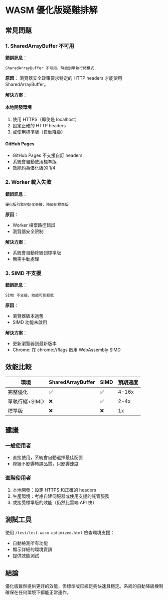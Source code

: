 # WASM 優化版疑難排解

## 常見問題

### 1. SharedArrayBuffer 不可用

**錯誤訊息**：
```
SharedArrayBuffer 不可用，降級到單執行緒模式
```

**原因**：
瀏覽器安全政策要求特定的 HTTP headers 才能使用 SharedArrayBuffer。

**解決方案**：

#### 本地開發環境
1. 使用 HTTPS（即使是 localhost）
2. 設定正確的 HTTP headers
3. 或使用標準版（自動降級）

#### GitHub Pages
- GitHub Pages 不支援自訂 headers
- 系統會自動使用標準版
- 效能約為優化版的 1/4

### 2. Worker 載入失敗

**錯誤訊息**：
```
優化版引擎初始化失敗，降級到標準版
```

**原因**：
- Worker 檔案路徑錯誤
- 瀏覽器安全限制

**解決方案**：
- 系統會自動降級到標準版
- 無需手動處理

### 3. SIMD 不支援

**錯誤訊息**：
```
SIMD 不支援，效能可能較低
```

**原因**：
- 瀏覽器版本過舊
- SIMD 功能未啟用

**解決方案**：
- 更新瀏覽器到最新版本
- Chrome: 在 chrome://flags 啟用 WebAssembly SIMD

## 效能比較

| 環境 | SharedArrayBuffer | SIMD | 預期速度 |
|------|------------------|------|----------|
| 完整優化 | ✅ | ✅ | 4-16x |
| 單執行緒+SIMD | ❌ | ✅ | 2-4x |
| 標準版 | ❌ | ❌ | 1x |

## 建議

### 一般使用者
- 直接使用，系統會自動選擇最佳配置
- 降級不影響轉譯品質，只影響速度

### 進階使用者
1. 本地開發：設定 HTTPS 和正確的 headers
2. 生產環境：考慮自建伺服器或使用支援的託管服務
3. 或接受標準版的效能（仍然比雲端 API 快）

## 測試工具

使用 `/test/test-wasm-optimized.html` 檢查環境支援：
- 自動檢測所有功能
- 顯示詳細的環境資訊
- 提供效能測試

## 結論

優化版雖然提供更好的效能，但標準版已經足夠快速且穩定。系統的自動降級機制確保在任何環境下都能正常運作。